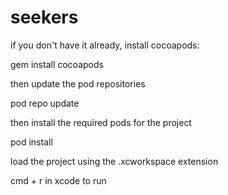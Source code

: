 # seekers

if you don't have it already, install cocoapods: 

gem install cocoapods

then update the pod repositories

pod repo update

then install the required pods for the project

pod install

load the project using the .xcworkspace extension

cmd + r in xcode to run
